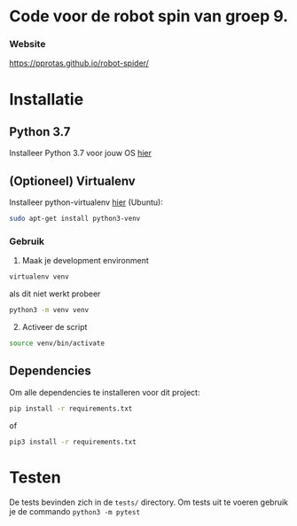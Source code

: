 # Code voor de robot spin van groep 9.
### Website
https://pprotas.github.io/robot-spider/

# Installatie
## Python 3.7
Installeer Python 3.7 voor jouw OS [hier](https://wiki.python.org/moin/BeginnersGuide/Download)
## (Optioneel) Virtualenv
Installeer python-virtualenv [hier](https://virtualenv.pypa.io/en/latest/)
(Ubuntu):
```bash
sudo apt-get install python3-venv
```
### Gebruik
1. Maak je development environment
``` bash
virtualenv venv
```
als dit niet werkt probeer
```bash
python3 -m venv venv
```
2. Activeer de script
```bash
source venv/bin/activate
```
## Dependencies
Om alle dependencies te installeren voor dit project:
``` bash
pip install -r requirements.txt
```
of
``` bash
pip3 install -r requirements.txt
```
# Testen
De tests bevinden zich in de ```tests/``` directory. Om tests uit te voeren gebruik je de commando ```python3 -m pytest```
